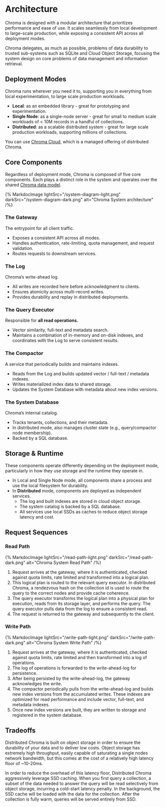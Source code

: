 # Architecture

Chroma is designed with a modular architecture that prioritizes performance and ease of use. It scales seamlessly from local development to large-scale production, while exposing a consistent API across all deployment modes.

Chroma delegates, as much as possible, problems of data durability to trusted sub-systems such as SQLite and Cloud Object Storage, focusing the system design on core problems of data management and information retrieval.

## Deployment Modes

Chroma runs wherever you need it to, supporting you in everything from local experimentation, to large scale production workloads.

- **Local**: as an embedded library - great for prototyping and experimentation.
- **Single Node**: as a single-node server - great for small to medium scale workloads of < 10M records in a handful of collections.
- **Distributed**: as a scalable distributed system - great for large scale production workloads, supporting millions of collections.

You can use [Chroma Cloud](https://www.trychroma.com/signup), which is a managed offering of distributed Chroma.

## Core Components

Regardless of deployment mode, Chroma is composed of five core components. Each plays a distinct role in the system and operates over the shared [Chroma data model](../overview/data-model).

{% MarkdocImage lightSrc="/system-diagram-light.png" darkSrc="/system-diagram-dark.png" alt="Chroma System architecture" /%}

### The Gateway

The entrypoint for all client traffic.

- Exposes a consistent API across all modes.
- Handles authentication, rate-limiting, quota management, and request validation.
- Routes requests to downstream services.

### The Log

Chroma’s write-ahead log.

- All writes are recorded here before acknowledgment to clients.
- Ensures atomicity across multi-record writes.
- Provides durability and replay in distributed deployments.


### The Query Executor

Responsible for **all read operations.**

- Vector similarity, full-text and metadata search.
- Maintains a combination of in-memory and on-disk indexes, and coordinates with the Log to serve consistent results.

### The Compactor

A service that periodically builds and maintains indexes.

- Reads from the Log and builds updated vector / full-text / metadata indexes.
- Writes materialized index data to shared storage.
- Updates the System Database with metadata about new index versions.

### The System Database

Chroma’s internal catalog.

- Tracks tenants, collections, and their metadata.
- In distributed mode, also manages cluster state (e.g., query/compactor node membership).
- Backed by a SQL database.

## Storage & Runtime

These components operate differently depending on the deployment mode, particularly in how they use storage and the runtime they operate in.

- In Local and Single Node mode, all components share a process and use the local filesystem for durability.
- In **Distributed** mode, components are deployed as independent services.
    - The log and built indexes are stored in cloud object storage.
    - The system catalog is backed by a SQL database.
    - All services use local SSDs as caches to reduce object storage latency and cost.

## Request Sequences

### Read Path

{% MarkdocImage lightSrc="/read-path-light.png" darkSrc="/read-path-dark.png" alt="Chroma System Read Path" /%}

1. Request arrives at the gateway, where it is authenticated, checked against quota limits, rate limited and transformed into a logical plan.
2. This logical plan is routed to the relevant query executor. In distributed Chroma, a rendezvous hash on the collection id is used to route the query to the correct nodes and provide cache coherence.
3. The query executor transforms the logical plan into a physical plan for execution, reads from its storage layer, and performs the query. The query executor pulls data from the log to ensure a consistent read.
4. The request is returned to the gateway and subsequently to the client.

### Write Path

{% MarkdocImage lightSrc="/write-path-light.png" darkSrc="/write-path-dark.png" alt="Chroma System Write Path" /%}

1. Request arrives at the gateway, where it is authenticated, checked against quota limits, rate limited and then transformed into a log of operations.
2. The log of operations is forwarded to the write-ahead-log for persistence.
3. After being persisted by the write-ahead-log, the gateway acknowledges the write.
4. The compactor periodically pulls from the write-ahead-log and builds new index versions from the accumulated writes. These indexes are optimized for read performance and include vector, full-text, and metadata indexes.
5. Once new index versions are built, they are written to storage and registered in the system database.

## Tradeoffs

Distributed Chroma is built on object storage in order to ensure the durability of your data and to deliver low costs. Object storage has extremely high throughput, easily capable of saturating a single nodes network bandwidth, but this comes at the cost of a relatively high latency floor of ~10-20ms.

In order to reduce the overhead of this latency floor, Distributed Chroma aggressively leverage SSD caching. When you first query a collection, a subset of the data needed to answer the query will be read selectively from object storage, incurring a cold-start latency penalty. In the background, the SSD cache will be loaded with the data for the collection. After the collection is fully warm, queries will be served entirely from SSD.

